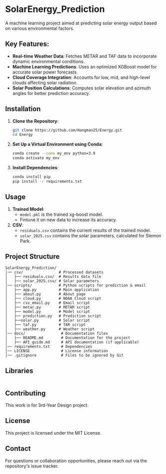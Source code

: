 # SolarEnergy_Prediction

A machine learning project aimed at predicting solar energy output based on various environmental factors.

## Key Features:
- **Real-time Weather Data**: Fetches METAR and TAF data to incorporate dynamic environmental conditions.
- **Machine Learning Predictions**: Uses an optimized XGBoost model for accurate solar power forecasts.
- **Cloud Coverage Integration**: Accounts for low, mid, and high-level clouds affecting solar radiation.
- **Solar Position Calculations**: Computes solar elevation and azimuth angles for better prediction accuracy.

## Installation

1. **Clone the Repository**:
   ```bash
   git clone https://github.com/Hangman25/Energy.git
   cd Energy
   ```
2. **Set Up a Virtual Environment using Conda**:
   ```bash
   conda create --name my_env python=3.9
   conda activate my_env
   ```
3. **Install Dependencies**:
   ```bash
   conda install pip
   pip install -r requirements.txt
   ```

## Usage

1. **Trained Model**:
   - `model.pkl` is the trained xg-boost model.
   - Fintune it on new data to increase its accuracy. 
2. **CSV**:
   - `residuals.csv` contains the current results of the trained model.
   - `solar_2025.csv` contains the solar parameters, calculated for Slemon Park. 

   
## Project Structure

```
SolarEnergy_Prediction/
│── csv/                # Processed datasets
│   ├── residuals.csv/  # Results data file
│   ├── solar_2025.csv/ # Solar parameters 
│── scripts/            # Python scripts for prediction & email
│   ├── app.py          # Main application 
│   ├── about.py        # About page
│   ├── cloud.py        # NOAA Cloud script
│   ├── csv_email.py    # Email script
│   ├── metar.py        # METAR script
│   ├── model.py        # Model script
│   ├── prediction.py   # Prediction script
│   ├──solar.py         # Solar script
│   ├── taf.py          # TAR script
│   ├── weather.py      # Weather script
│── docs/                # Documentation files
│   ├── README.md        # Documentation for the project
│   ├── API_guide.md     # API documentation (if applicable)
│── requirements.txt     # Dependencies
│── LICENSE              # License information
│── .gitignore           # Files to be ignored by Git
```

## Libraries
```
```

## Contributing

This work is for 3rd-Year Design project. 

## License

This project is licensed under the MIT License.

## Contact

For questions or collaboration opportunities, please reach out via the repository's issue tracker.



